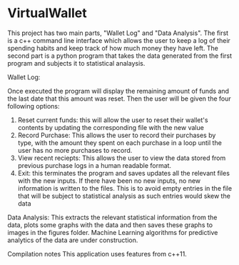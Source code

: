 # VirtualWallet
This project has two main parts, "Wallet Log" and "Data Analysis". The first is a c++ command line interface which allows the user to keep a log of their spending habits and keep track of how much money they have left.
The second part is a python program that takes the data generated from the first program and subjects it to statistical analaysis.

Wallet Log:

Once executed the program will display the remaining amount of funds and the last date that this amount was reset.
Then the user will be given the four following options:
1. Reset current funds: this will allow the user to reset their wallet's contents by updating the corresponding file with the new value
2. Record Purchase: This allows the user to record their purchases by type, with the amount they spent on each purchase in a loop until the user has no more purchases to record.
3. View recent reciepts: This allows the user to view the data stored from previous purchase logs in a human readable format. 
4. Exit: this terminates the program and saves updates all the relevant files with the new inputs. If there have been no new inputs, no new information is written to the files. This is to avoid empty entries in the file that will be subject to statistical analysis as such entries would skew the data

Data Analysis:
This extracts the relevant statistical information from the data, plots some graphs with the data and then saves these graphs to images in the figures folder.
Machine Learning algorithms for predictive analytics of the data are under construction.

Compilation notes
This application uses features from c++11.


